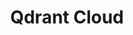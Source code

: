---
title: Qdrant Cloud
description: Qdrant vector search services pricing. Qdrant open-source, Qdrant Cloud, Qdrant enterprise. 
---